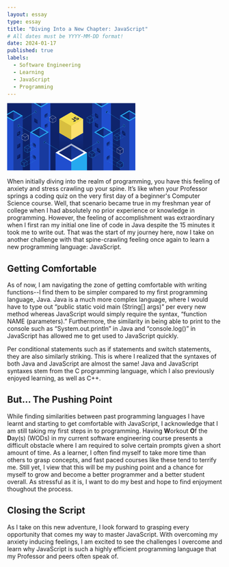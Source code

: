 ```yaml
---
layout: essay
type: essay
title: "Diving Into a New Chapter: JavaScript"
# All dates must be YYYY-MM-DD format!
date: 2024-01-17
published: true
labels:
  - Software Engineering
  - Learning
  - JavaScript
  - Programming
---
```


<img width="300px" class="rounded float-start pe-4" src="../img/javascripticon.png">

When initially diving into the realm of programming, you have this feeling of anxiety and stress crawling up your spine. It’s like when your Professor springs a coding quiz on the very first day of a beginner's Computer Science course. Well, that scenario became true in my freshman year of college when I had absolutely no prior experience or knowledge in programming. However, the feeling of accomplishment was extraordinary when I first ran my initial one line of code in Java despite the 15 minutes it took me to write out. That was the start of my journey here, now I take on another challenge with that spine-crawling feeling once again to learn a new programming language: JavaScript.

## Getting Comfortable

As of now, I am navigating the zone of getting comfortable with writing functions--I find them to be simpler compared to my first programming language, Java. Java is a much more complex language, where I would have to type out “public static void main (String[] args)” per every new method whereas JavaScript would simply require the syntax, “function NAME (parameters).” Furthermore, the similarity in being able to print to the console such as “System.out.println” in Java and “console.log()” in JavaScript has allowed me to get used to JavaScript quickly.

Per conditional statements such as if statements and switch statements, they are also similarly striking. This is where I realized that the syntaxes of both Java and JavaScript are almost the same! Java and JavaScript syntaxes stem from the C programming language, which I also previously enjoyed learning, as well as C++.

## But... The Pushing Point

While finding similarities between past programming languages I have learnt and starting to get comfortable with JavaScript, I acknowledge that I am still taking my first steps in to programming. Having **W**orkout **O**f the **D**ay(s) (WODs) in my current software engineering course presents a difficult obstacle where I am required to solve certain prompts given a short amount of time. As a learner, I often find myself to take more time than others to grasp concepts, and fast paced courses like these tend to terrify me. Still yet, I view that this will be my pushing point and a chance for myself to grow and become a better programmer and a better student overall. As stressful as it is, I want to do my best and hope to find enjoyment thoughout the process.

## Closing the Script

As I take on this new adventure, I look forward to grasping every opportunity that comes my way to master JavaScript. With overcoming my anxiety inducing feelings, I am excited to see the challenges I overcome and learn why JavaScript is such a highly efficient programming language that my Professor and peers often speak of.
